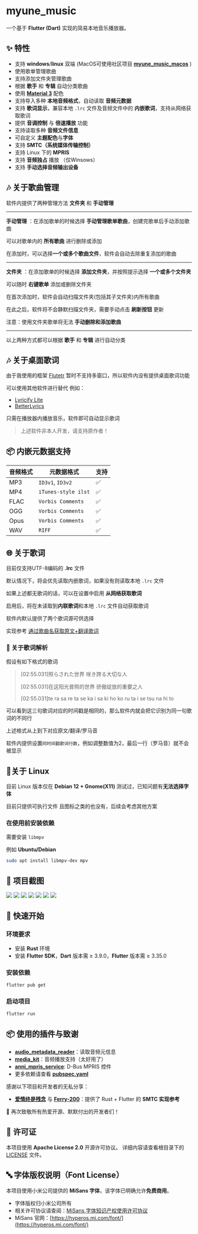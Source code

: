 # myune\_music

一个基于 **Flutter (Dart)** 实现的简易本地音乐播放器。

## ✨ 特性
* 支持 **windows**/**linux** 双端 (MacOS可使用社区项目 **[myune_music_macos](https://github.com/Lannamokia/myune_music_macos)** )
* 使用歌单管理歌曲
* 支持添加文件夹管理歌曲
* 根据 **歌手** 和 **专辑** 自动分类歌曲
* 使用 [**Material 3**](https://m3.material.io/) 配色
* 支持导入多种 **本地音频格式**，自动读取 **音频元数据**
* 支持 **歌词显示**，兼容本地 `.lrc` 文件及音频文件中的 **内嵌歌词**，支持从网络获取歌词
* 提供 **音调控制** 与 **倍速播放** 功能
* 支持读取多种 **音频文件信息**
* 可自定义 **主题配色**与**字体**
* 支持 **SMTC（系统媒体传输控制）**
* 支持 Linux 下的 **MPRIS**
* 支持 **音频独占** 播放 （仅Winsows）
* 支持 **手动选择音频输出设备**

## 🎶 关于歌曲管理

软件内提供了两种管理方法 **文件夹** 和 **手动管理**
***
**手动管理** ：在添加歌单的时候选择 **手动管理歌单歌曲**，创建完歌单后手动添加歌曲

可以对歌单内的 **所有歌曲** 进行删除或添加

在添加时，可以选择**一个或多个歌曲文件**，软件会自动去除重复添加的歌曲
***
**文件夹** ：在添加歌单的时候选择 **添加文件夹**，并按照提示选择 **一个或多个文件夹**

可以随时 **右键歌单** 添加或删除文件夹

在首次添加时，软件会自动扫描文件夹(包括其子文件夹)内所有歌曲

在此之后，软件将不会静默扫描文件夹，需要手动点击 **刷新按钮** 更新

注意：使用文件夹歌单将无法 **手动删除和添加歌曲**
***

以上两种方式都可以根据 **歌手** 和 **专辑** 进行自动分类

## 🎶 关于桌面歌词
由于我使用的框架 [Flutetr](https://flutter.dev/) 暂时不支持多窗口，所以软件内没有提供桌面歌词功能

可以使用其他软件进行替代
例如：
- [Lyricify Lite](https://apps.microsoft.com/detail/9nltpsv395k2)
- [BetterLyrics](https://apps.microsoft.com/detail/9p1wcd1p597r)

只需在播放器内播放音乐，软件即可自动显示歌词

> 上述软件非本人开发，请支持原作者！

## 📦 内嵌元数据支持

| 音频格式     | 元数据格式               | 支持 |
|-------------|-------------------------|-------|
| MP3         | `ID3v1`, `ID3v2`        | ✅   |
| MP4         | `iTunes-style ilst`     | ✅   |
| FLAC        | `Vorbis Comments`       | ✅   |
| OGG         | `Vorbis Comments`       | ✅   |
| Opus        | `Vorbis Comments`       | ✅   |
| WAV         | `RIFF`                  | ✅   |

## 🌐 关于歌词

目前仅支持UTF-8编码的 **.lrc** 文件

默认情况下，将会优先读取内嵌歌词，如果没有则读取本地 `.lrc` 文件

如果上述都无歌词的话，可以在设置中启用 **从网络获取歌词**

启用后，将在未读取到**内联歌词**和本地 `.lrc` 文件自动获取歌词

软件内默认提供了两个歌词源可供选择

实现参考 [通过歌曲名获取原文+翻译歌词](https://www.showby.top/archives/624)

### 🎵 关于歌词解析

假设有如下格式的歌词

>[02:55.031]照らされた世界 咲き誇る大切な人
>
>[02:55.031]在这阳光普照的世界 骄傲绽放的重要之人
>
>[02:55.031]te ra sa re ta se ka i sa ki ho ko ru ta i se tsu na hi to

可以看到这三句歌词对应的时间戳是相同的，那么软件内就会把它识别为同一句歌词的不同行

上述格式从上到下对应原文/翻译/罗马音

软件内提供设置`同时间戳歌词行数`，例如调整数值为2，最后一行（罗马音）就不会被显示

## 🔧关于 Linux

目前 Linux 版本仅在 **Debian 12 + Gnome(X11)** 测试过，已知问题有**无法选择字体**

目前只提供可执行文件 且图标之类的也没有，后续会考虑其他方案

### 在使用前安装依赖

需要安装 `libmpv`

例如 **Ubuntu/Debian**

``` bash
sudo apt install libmpv-dev mpv 
```

## 📸 项目截图
![](screenshot/0ed4c6045d9d5ec7ffbb1e2d37fbc082.png)
![](screenshot/80b1797d1eeffb5e676c999e9111c29e.png)
![](screenshot/b9c1ea02a032da463abe86ec6fbedbe4.png) 
![](screenshot/8525ee8949583b6648132a43849dbab3.png)
![](screenshot/a55adee800e474ac31f5ea79a36f2a57.png)
![](screenshot/43b5446daf9a740ea7cf7b596f2bad1f.png)
![](screenshot/8ee8249892e86a396a181306406e3a9d.png) 

## 🚀 快速开始

### 环境要求

* 安装 **Rust** 环境
* 安装 **Flutter SDK**，**Dart** 版本需 ≥ 3.9.0，**Flutter** 版本需 ≥ 3.35.0

### 安装依赖

```bash
flutter pub get
```

### 启动项目

```bash
flutter run
```

## 📦 使用的插件与致谢

* [**audio\_metadata\_reader**](https://pub.dev/packages/audio_metadata_reader)：读取音频元信息
* [**media_kit**](https://pub.dev/packages/media_kit)：音频播放支持（太好用了）
* [**anni\_mpris\_service**](https://pub.dev/packages/anni_mpris_service): D-Bus MPRIS 控件
* 更多依赖请查看 **[pubspec.yaml](pubspec.yaml)**

感谢以下项目和开发者的无私分享：

* [**爱情终是残念**](https://aqzscn.cn/archives/flutter-smtc) 与 [**Ferry-200**](https://github.com/Ferry-200/coriander_player)：提供了 Rust + Flutter 的 **SMTC 实现参考**

🙏 再次致敬所有热爱开源、默默付出的开发者们！

## 📄 许可证

本项目使用 **Apache License 2.0** 开源许可协议。
详细内容请查看根目录下的 [LICENSE](/LICENSE) 文件。

## 🔤 字体版权说明（Font License）

本项目使用小米公司提供的 **MiSans 字体**，该字体已明确允许**免费商用**。

* 字体版权归小米公司所有
* 相关许可协议请查阅：[MiSans 字体知识产权使用许可协议](https://hyperos.mi.com/font-download/MiSans%E5%AD%97%E4%BD%93%E7%9F%A5%E8%AF%86%E4%BA%A7%E6%9D%83%E8%AE%B8%E5%8F%AF%E5%8D%8F%E8%AE%AE.pdf)
* MiSans 官网：[https://hyperos.mi.com/font/](https://hyperos.mi.com/font/)
